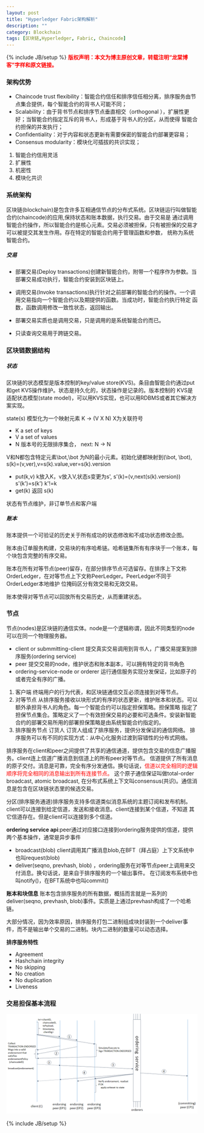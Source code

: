 ```yaml
---
layout: post
title: "Hyperledger Fabric架构解析"
description: ""
category: Blockchain 
tags: [区块链,Hyperledger, Fabric, Chaincode]
---
```

{% include JB/setup %}
**<font color="red">版权声明：本文为博主原创文章，转载注明“龙棠博客”字样和原文链接。</font>**

### 架构优势
- Chaincode trust flexibility：智能合约信任和排序信任相分离，排序服务由节点集合提供，每个智能合约的背书人可能不同；
- Scalability：由于背书节点和排序节点垂直相交（orthogonal ），扩展性更好；当智能合约指定互斥的背书人，形成基于背书人的分区，从而使得
智能合约担保的并发执行；
- Confidentiality：对于内容和状态更新有需要保密的智能合约部署更容易；
- Consensus modularity：模块化可插拔的共识实现；

1. 智能合约信用灵活
2. 扩展性
3. 机密性
4. 模块化共识

### 系统架构
区块链(blockchain)是包含许多互相通信节点的分布式系统。区块链运行叫做智能合约(chaincode)的应用,保持状态和账本数据，执行交易。由于交易是
通过调用智能合约操作，所以智能合约是核心元素。交易必须被担保，只有被担保的交易才可以被提交其发生作用。存在特定的智能合约用于管理函数和参数，
统称为系统智能合约。

##### 交易
- 部署交易(Deploy transactions)创建新智能合约，附带一个程序作为参数。当部署交易成功执行，智能合约安装到区块链上。
- 调用交易(Invoke transactions)执行针对之前部署的智能合约的操作。一个调用交易指向一个智能合约以及期提供的函数。当成功时，智能合约执行特定
函数，函数调用修改一致性状态，返回输出。

- 部署交易实质也是调用交易，只是调用的是系统智能合约而已。
- 只读查询交易用于跨链交易。

### 区块链数据结构
##### 状态
区块链的状态模型是版本控制的key/value store(KVS)。条目由智能合约通过put和get KVS操作维护。状态是持久化的，状态操作是记录的。版本控制的
KVS是适配状态模型(state model)，可以用KVS实现，也可以用RDBMS或者其它解决方案实现。

state(s) 模型化为一个映射元素 K -> (V X N)     X为关联符号
- K a set of keys
- V a set of values
- N 版本号的无限排序集合， next: N -> N

V和N都包含特定元素\bot,\bot 为N的最小元素。初始化键都映射到(\bot, \bot), s(k)=(v,ver),v=s(k).value,ver=s(k).version

- put(k,v) k放入K，v放入V,状态s变更为s', s'(k)=(v,next(s(k).version))   s'(k')=s(k')    k'!=k
- get(k) 返回 s(k)

状态有节点维护，非订单节点和客户端

##### 账本
账本提供一个可验证的历史关于所有成功的状态修改和不成功状态修改企图。

账本由订单服务构建，交易块的有序哈希链。哈希链集所有有序块于一个账本，每个块包含完整的有序交易。

账本在所有对等节点(peer)留存，在部分排序节点可选留存。在排序上下文称OrderLedger，在对等节点上下文称PeerLedger。PeerLedger不同于OrderLedger本地维护
位掩码区分有效交易和无效交易。

账本使得对等节点可以回放所有交易历史，从而重建状态。

### 节点
节点(nodes)是区块链的通信实体。node是一个逻辑称谓，因此不同类型的node可以在同一个物理服务器。
- client or submmitting-client 提交真实交易调用到背书人，广播交易提案到排序服务(ordering service)
- peer 提交交易的node，维护状态和账本副本，可以拥有特定的背书角色
- ordering-service-node or orderer 运行通信服务实现分发保证，比如原子的或者完全有序的广播。

1. 客户端    终端用户的行为代表，和区块链通信交互必须连接到对等节点。
2. 对等节点    从排序服务接收以块形式的有序的状态更新，维护账本和状态。可以额外承担背书人的角色。每一个智能合约可以指定担保策略。担保策略
指定了担保节点集合。策略定义了一个有效担保交易的必要和可选条件。安装新智能合约的部署交易所用的部署担保策略是由系统智能合约指定的。
3. 排序服务节点 订货人    订货人组成了排序服务，提供分发保证的通信网络。 排序服务可以有不同的实现方式：从中心化服务过渡到容错性的分布式网络。

排序服务在client和peer之间提供了共享的通信通道，提供包含交易的信息广播服务。client连上信道广播消息到信道上的所有peer对等节点。
信道提供了所有消息的原子交付。消息是可靠，完全有序分发通信。换句话说，<font color="red">信道以完全相同的逻辑顺序将完全相同的消息输出到所有连接节点。</font>
这个原子通信保证叫做total-order broadcast, atomic broadcast, 在分布式系统上下文叫consensus(共识)。通信消息是包含在区块链状态里的候选交易。

分区(排序服务通道)排序服务支持多信道类似消息系统的主题订阅和发布机制。client可以连接到给定信道，发送和接收消息。client连接到某个信道，不知道
其它信道存在。但是client可以连接到多个信道。

**ordering service api**:peer通过对应接口连接到ordering服务提供的信道，提供两个基本操作，通常是异步事件
- broadcast(blob) client调用其广播消息blob,在BFT（拜占庭）上下文系统中也叫request(blob)
- deliver(seqno, prevhash, blob) ，ordering服务在对等节点peer上调用来交付消息。换句话说，是来自于排序服务的一个输出事件。
在订阅发布系统中也叫notify()，在BFT系统中也叫commit()

**账本和块信息** 账本包含排序服务的所有数据，概括而言就是一系列的deliver(seqno, prevhash, blob)事件。实质是上通过prevhash构成了一个哈希链。

大部分情况，因为效率原因，排序服务打包二进制组成块封装到一个deliver事件，而不是输出单个交易的二进制。块内二进制的数量可以动态选择。

**排序服务特性**
- Agreement 
- Hashchain integrity
- No skipping
- No creation
- No duplication
- Liveness

### 交易担保基本流程
![tx-endorsement](/upload/2017/tx-endorsement.png)








{% include JB/setup %}


